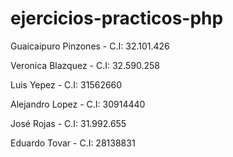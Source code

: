 # ejercicios-practicos-php

Guaicaipuro Pinzones  - C.I: 32.101.426

Veronica Blazquez     - C.I: 32.590.258 

Luis  Yepez           -  C.I: 31562660

Alejandro Lopez       -  C.I: 30914440

José Rojas            - C.I: 31.992.655

Eduardo Tovar         - C.I: 28138831
